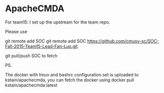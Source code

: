 # ApacheCMDA

For team15:
I set up the upstream for the team repo.

Please use 

git remote add SOC git remote add SOC https://github.com/cmusv-sc/SOC-Fall-2015-Team15-Lead-Fan-Luo.git

git pull/push SOC <branch> to fetch

PS.

The docker with tmux and bashrc configuration set is uploaded to kstain/apachecmda, you can fetch the docker using
docker pull kstain/apachecmda:latest
